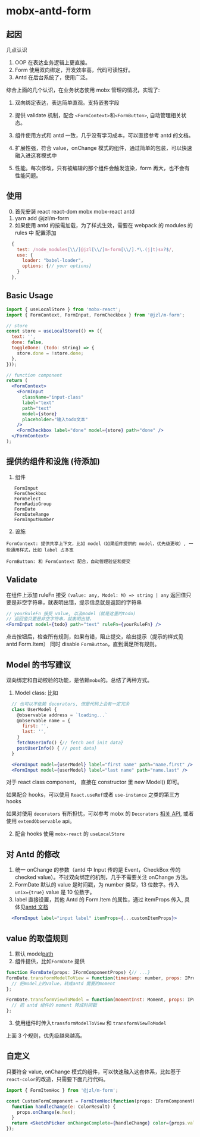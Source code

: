 # mobx-antd-form

## 起因

几点认识

1. OOP 在表达业务逻辑上更直接。
2. Form 使用双向绑定，开发效率高，代码可读性好。
3. Antd 在后台系统了，使用广泛。

综合上面的几个认识，在业务状态使用 mobx 管理的情况，实现了:

1. 双向绑定表达，表达简单直观。支持嵌套字段

2. 提供 validate 机制，配合 `<FormContext>`和`<FormButton>`, 自动管理相关状态。

3. 组件使用方式和 antd 一致，几乎没有学习成本，可以直接参考 antd 的文档。

4. 扩展性强，符合 value，onChange 模式的组件，通过简单的包装，可以快速融入进这套模式中

5. 性能。每次修改，只有被编辑的那个组件会触发渲染，form 再大，也不会有性能问题。

## 使用

0. 首先安装 react react-dom mobx mobx-react antd
1. yarn add @jzl/m-form
1. 如果使用 antd 的按需加载，为了样式生效，需要在 webpack 的 modules 的 rules 中 配置添加

```js
  {
    test: /node_modules[\\/]@jzl[\\/]m-form[\\/].*\.(j|t)sx?$/,
    use: {
      loader: "babel-loader",
      options: {// your options}
    }
  },
```

## Basic Usage

```jsx
import { useLocalStore } from 'mobx-react';
import { FormContext, FormInput, FormCheckbox } from '@jzl/m-form';

// store
const store = useLocalStore(() => ({
  text: '',
  done: false,
  toggleDone: (todo: string) => {
    store.done = !store.done;
  },
}));

// function component
return (
  <FormContext>
    <FormInput
      className="input-class"
      label="text"
      path="text"
      model={store}
      placeholder="输入todo文本"
    />
    <FormCheckbox label="done" model={store} path="done" />
  </FormContext>
);
```

## 提供的组件和设施 (待添加)

1. 组件

```
   FormInput
   FormCheckbox
   FormSelect
   FormRadioGroup
   FormDate
   FormDateRange
   FormInputNumber
```

2. 设施

```
FormContext: 提供共享上下文，比如 model（如果组件提供的 model，优先级更改）, 一些通用样式，比如 label 占多宽

FormButton: 和 FormContext 配合，自动管理验证和提交
```

## Validate

在组件上添加 ruleFn 接受 `(value: any, Model: M) => string | any`
返回值只要是非空字符串，就表明出错，提示信息就是返回的字符串

```jsx
// yourRuleFn 接受 value, 以及model（就是这里的todo)
// 返回值只要是非空字符串，就表明出错，
<FormInput model={todo} path="text" ruleFn={yourRuleFn} />
```

点击按钮后，检查所有规则，如果有错，阻止提交，给出提示（提示的样式见 antd Form.Item） 同时 disable `FormButton`，直到满足所有规则。

## Model 的书写建议

双向绑定和自动校验的功能，是依赖`mobx`的。总结了两种方式。

1. Model class: 比如

```jsx
  // 也可以不依赖 decorators, 但是代码上会有一定冗余
  class UserModel {
    @observable address = `loading...`
    @observable name = {
      first: '',
      last: '',
    }
    fetchUserInfo() {// fetch and init data}
    postUserInfo() { // post data}
  }

  <FormInput model={userModel} label="first name" path="name.first" />
  <FormInput model={userModel} label="last name" path="name.last" />
```

对于 react class component， 直接在 constructor 里 new Model() 即可。

如果配合 hooks，可以使用 `React.useRef`或者 `use-instance` 之类的第三方 hooks

如果对使用 `decorators` 有所担忧，可以参考 mobx 的 `Decorators` [相关 API](https://mobx.js.org/refguide/modifiers.html), 或者使用 `extendObservable` api。

2. 配合 hooks
   使用 `mobx-react` 的 `useLocalStore`

## 对 Antd 的修改

1. 统一 onChange 的参数（antd 中 Input 传的是 Event，CheckBox 传的 checked value）。不过双向绑定的机制，几乎不需要关注 onChange 方法。
2. FormDate 默认的 value 是时间戳，为 number 类型，13 位数字。传入 `unix={true}` value 是 10 位数字。
3. label 直接设置，其他 Antd 的 Form.Item 的属性，通过 itemProps 传入, 具体见[antd 文档](https://ant.design/components/form-cn/#Form.Item)

```jsx
  <FormInput label="input label" itemProps={...customItemProps}>
```

## value 的取值规则

1. 默认 model[path](path支持嵌套)
2. 组件提供，比如`FormDate` 提供

```jsx
function FormDate(props: IFormComponentProps) {// ...}
FormDate.transformModelToView = function(timestamp: number, props: IProps) {
  // 把model上的value，转成antd 需要的moment
};

FormDate.transformViewToModel = function(momentInst: Moment, props: IProps) {
  // 把 antd 组件的 moment 转成时间戳
};
```

3. 使用组件时传入`transformModelToView` 和 `transformViewToModel`

上面 3 个规则，优先级越来越高。

## 自定义

只要符合 value, onChange 模式的组件，可以快速融入这套体系，比如基于`react-color`的改造，只需要下面几行代码。

```jsx
import { FormItemHoc } from '@jzl/m-form';

const CustomFormComponent = FormItemHoc(function(props: IFormComponentProps) {
  function handleChange(e: ColorResult) {
    props.onChange(e.hex);
  }
  return <SketchPicker onChangeComplete={handleChange} color={props.value} />;
});
```
